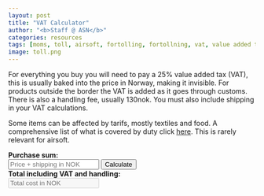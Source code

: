 ```yaml
---
layout: post
title: "VAT Calculator"
author: "<b>Staff @ ASN</b>"
categories: resources
tags: [moms, toll, airsoft, fortolling, fortollning, vat, value added tax, tax]
image: toll.png
---
```


For everything you buy you will need to pay a 25% value added tax (VAT), this is usually baked into the price in Norway, making it invisible. For products outside the border the VAT is added as it goes through customs. There is also a handling fee, usually 130nok. 
You must also include shipping in your VAT calculations.

Some items can be affected by tarifs, mostly textiles and food. A comprehensive list of what is covered by duty click [here](https://www.toll.no/no/bedrift/import/importguide/#varer_som_er_tollbelagt). This is rarely relevant for airsoft.


<script type="text/javascript">
function calc() {
    var price = document.getElementById("price");
    var priceValue = parseFloat(price.value);
  
    var total = (priceValue * 1.25) +130;
    document.getElementById("total").value = total.toString();
    
}
</script>

<div>
	<b>Purchase sum:</b>
	<br>
		<input type="text" placeholder="Price + shipping in NOK" id="price"> <button type="button" onclick="javascript:calc();">Calculate</button>
	<br>
	<b>Total including VAT and handling:</b>
	<br>
		<input type="text" placeholder="Total cost in NOK" id="total" disabled/> 
	<br>
</div>
